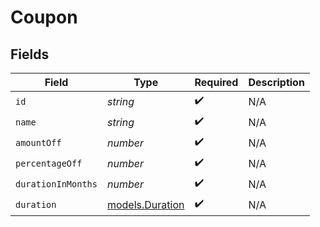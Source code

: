 # Coupon


## Fields

| Field                                    | Type                                     | Required                                 | Description                              |
| ---------------------------------------- | ---------------------------------------- | ---------------------------------------- | ---------------------------------------- |
| `id`                                     | *string*                                 | :heavy_check_mark:                       | N/A                                      |
| `name`                                   | *string*                                 | :heavy_check_mark:                       | N/A                                      |
| `amountOff`                              | *number*                                 | :heavy_check_mark:                       | N/A                                      |
| `percentageOff`                          | *number*                                 | :heavy_check_mark:                       | N/A                                      |
| `durationInMonths`                       | *number*                                 | :heavy_check_mark:                       | N/A                                      |
| `duration`                               | [models.Duration](../models/duration.md) | :heavy_check_mark:                       | N/A                                      |